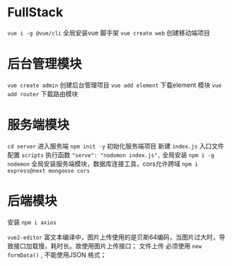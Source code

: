 # FullStack
`vue i -g @vue/cli` 全局安装vue 脚手架
`vue create web` 创建移动端项目

# 后台管理模块
`vue create admin` 创建后台管理项目
`vue add element` 下载element 模块
`vue add router`  下载路由模块

# 服务端模块
`cd server` 进入服务端
`npm init -y` 初始化服务端项目
新建 `index.js` 入口文件
配置 `scripts` 执行函数 `"serve": "nodomon index.js",`
全局安装 `npm i -g nodemon`
全局安装服务端模块，数据库连接工具，cors允许跨域
`npm i express@next mongoose cors`

# 后端模块
安装 `npm i axios`

`vue2-editor` 富文本编译中，图片上传使用的是贝斯64编码，当图片过大时，导致接口加载慢，耗时长。故使用图片上传接口；
文件上传 必须使用 ` new formData() ` , 不能使用JSON 格式；



